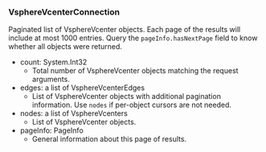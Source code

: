 ### VsphereVcenterConnection
Paginated list of VsphereVcenter objects. Each page of the results will include at most 1000 entries. Query the `pageInfo.hasNextPage` field to know whether all objects were returned.

- count: System.Int32
  - Total number of VsphereVcenter objects matching the request arguments.
- edges: a list of VsphereVcenterEdges
  - List of VsphereVcenter objects with additional pagination information. Use `nodes` if per-object cursors are not needed.
- nodes: a list of VsphereVcenters
  - List of VsphereVcenter objects.
- pageInfo: PageInfo
  - General information about this page of results.
